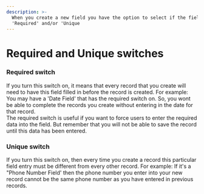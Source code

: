 ```yaml
---
description: >-
  When you create a new field you have the option to select if the field is
  'Required' and/or 'Unique
---
```


# Required and Unique switches

### Required switch

If you turn this switch on, it means that every record that you create will need to have this field filled in before the record is created. For example: You may have a 'Date Field' that has the required switch on. So, you wont be able to complete the records you create without entering in the date for that record.  
The required switch is useful if you want to force users to enter the required data into the field. But remember that you will not be able to save the record until this data has been entered.

### Unique switch

If you turn this switch on, then every time you create a record this particular field entry must be different from every other record. For example: If it's a "Phone Number Field' then the phone number you enter into your new record cannot be the same phone number as you have entered in previous records.

